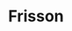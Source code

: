 ---
title: Frisson
crosslinks:
- videos
- pics
- xkcd
- BritainsGotTalent
- happycrowds
- space
- wholesomememes
- Art
- IAmA
- gifs
- hockey
- indieheads
- funny
- drumcorps
- AskReddit
- randomactsofmusic
- writingprompts
- titlegore
---